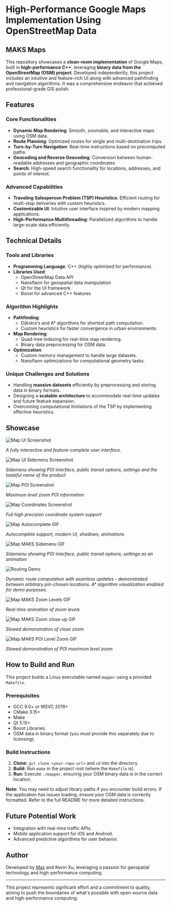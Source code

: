 # High-Performance Google Maps Implementation Using OpenStreetMap Data

## MAKS Maps

This repository showcases a **clean-room implementation** of Google Maps, built in **high-performance C++**, leveraging **binary data from the OpenStreetMap (OSM) project**. Developed independently, this project includes an intuitive and feature-rich UI along with advanced pathfinding and navigation algorithms. It was a comprehensive endeavor that achieved professional-grade GIS polish.

## Features

### Core Functionalities
- **Dynamic Map Rendering**: Smooth, zoomable, and interactive maps using OSM data.
- **Route Planning**: Optimized routes for single and multi-destination trips.
- **Turn-by-Turn Navigation**: Real-time instructions based on precomputed paths.
- **Geocoding and Reverse Geocoding**: Conversion between human-readable addresses and geographic coordinates.
- **Search**: High-speed search functionality for locations, addresses, and points of interest.

### Advanced Capabilities
- **Traveling Salesperson Problem (TSP) Heuristics**: Efficient routing for multi-stop deliveries with custom heuristics.
- **Customizable UI**: Intuitive user interface inspired by modern mapping applications.
- **High-Performance Multithreading**: Parallelized algorithms to handle large-scale data efficiently.

## Technical Details

### Tools and Libraries
- **Programming Language**: C++ (highly optimized for performance).
- **Libraries Used**:
  - OpenStreetMap Data API
  - Nanoflann for geospatial data manipulation
  - Qt for the UI framework
  - Boost for advanced C++ features

### Algorithm Highlights
- **Pathfinding**:
  - Dijkstra's and A* algorithms for shortest path computation.
  - Custom heuristics for faster convergence in urban environments.
- **Map Rendering**:
  - Quad-tree indexing for real-time map rendering.
  - Binary data preprocessing for OSM data.
- **Optimization**:
  - Custom memory management to handle large datasets.
  - Nanoflann optimizations for computational geometry tasks.

### Unique Challenges and Solutions
- Handling **massive datasets** efficiently by preprocessing and storing data in binary formats.
- Designing a **scalable architecture** to accommodate real-time updates and future feature expansion.
- Overcoming computational limitations of the TSP by implementing effective heuristics.

## Showcase

![Map UI Screenshot](Assets/pin-location.png)

_A fully interactive and feature-complete user interface._

![Map UI Sidemenu Screenshot](Assets/map_with_POI.png)

_Sidemenu showing POI interface, public transit options, settings and the tasteful name of the product_

![Map POI Screenshot](Assets/map_with_POI.png)

_Maximum level zoom POI information_

![Map Coordinates Screenshot](Assets/coordinates.png)

_Full high precision coordinate system support_

![Map Autocomplete GIF](Assets/autocomplete.gif)

_Autocomplete support, modern UI, shadows, animations_

![Map MAKS Sidemenu GIF](Assets/maks-sidemenu.gif)

_Sidemenu showing POI interface, public transit options, settings as an animation_

![Routing Demo](Assets/pin-navigation_visualized.gif)

_Dynamic route computation with seamless updates - demonstrated between arbitrary pin-chosen locations. A* algorithm visualization enabled for demo purposes._


![Map MAKS Zoom Levels GIF](Assets/zoom.gif)

_Real-time animation of zoom levels_

![Map MAKS Zoom close-up GIF](Assets/zoom-close-slowed.gif)

_Slowed demonstration of close zoom_

![Map MAKS POI Level Zoom GIF](Assets/POI-level-zoom.gif)

_Slowed demonstration of POI maximum level zoom_

## How to Build and Run

This project builds a Linux executable named `mapper` using a provided `Makefile`.

### Prerequisites

-   GCC 9.0+ or MSVC 2019+
-   CMake 3.15+
-   Make
-   Qt 5.15+
-   Boost Libraries
-   OSM data in binary format (you must provide this separately due to licensing).

### Build Instructions

1.  **Clone:** `git clone <your-repo-url>` and `cd` into the directory.
2.  **Build:** Run `make` in the project root (where the `Makefile` is).
3.  **Run:** Execute `./mapper`, ensuring your OSM binary data is in the correct location.

**Note:** You may need to adjust library paths if you encounter build errors. If the application has issues loading, ensure your OSM data is correctly formatted. Refer to the full README for more detailed instructions.

## Future Potential Work
- Integration with real-time traffic APIs.
- Mobile application support for iOS and Android.
- Advanced predictive algorithms for user behavior.

## Author
Developed by [Max](https://github.com/maxsteep) and Kevin Xu, leveraging a passion for geospatial technology and high-performance computing.

---

This project represents signficant effort and a commitment to quality, aiming to push the boundaries of what's possible with open-source data and high-performance computing.
